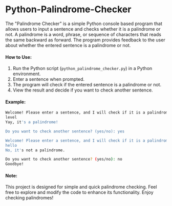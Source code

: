 # Python-Palindrome-Checker
The "Palindrome Checker" is a simple Python console based program that allows users to input a sentence and checks whether it is a palindrome or not. A palindrome is a word, phrase, or sequence of characters that reads the same backward as forward. The program provides feedback to the user about whether the entered sentence is a palindrome or not.

#### How to Use:
1. Run the Python script (`python_palindrome_checker.py`) in a Python environment.
2. Enter a sentence when prompted.
3. The program will check if the entered sentence is a palindrome or not.
4. View the result and decide if you want to check another sentence.

#### Example:
```bash
Welcome! Please enter a sentence, and I will check if it is a palindrome or not.
level
Yay, it's a palindrome!

Do you want to check another sentence? (yes/no): yes

Welcome! Please enter a sentence, and I will check if it is a palindrome or not.
hello
No, it's not a palindrome.

Do you want to check another sentence? (yes/no): no
Goodbye!
```

#### Note:
This project is designed for simple and quick palindrome checking. Feel free to explore and modify the code to enhance its functionality. Enjoy checking palindromes!
